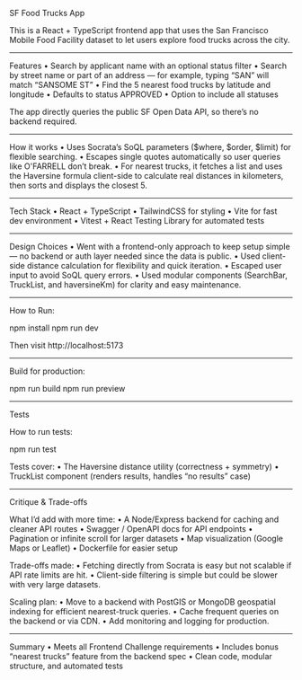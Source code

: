 SF Food Trucks App

This is a React + TypeScript frontend app that uses the San Francisco Mobile Food Facility dataset to let users explore food trucks across the city.

---------------------------------------------------------------------------------------------------------------------

Features
	•	Search by applicant name with an optional status filter
	•	Search by street name or part of an address — for example, typing “SAN” will match “SANSOME ST”
	•	Find the 5 nearest food trucks by latitude and longitude
	•	Defaults to status APPROVED
	•	Option to include all statuses

The app directly queries the public SF Open Data API, so there’s no backend required.

---------------------------------------------------------------------------------------------------------------------

How it works
	•	Uses Socrata’s SoQL parameters ($where, $order, $limit) for flexible searching.
	•	Escapes single quotes automatically so user queries like O'FARRELL don’t break.
	•	For nearest trucks, it fetches a list and uses the Haversine formula client-side to calculate real distances in kilometers, then sorts and displays the closest 5.

---------------------------------------------------------------------------------------------------------------------

Tech Stack
	•	React + TypeScript
	•	TailwindCSS for styling
	•	Vite for fast dev environment
	•	Vitest + React Testing Library for automated tests

---------------------------------------------------------------------------------------------------------------------

Design Choices
	•	Went with a frontend-only approach to keep setup simple — no backend or auth layer needed since the data is public.
	•	Used client-side distance calculation for flexibility and quick iteration.
	•	Escaped user input to avoid SoQL query errors.
	•	Used modular components (SearchBar, TruckList, and haversineKm) for clarity and easy maintenance.

---------------------------------------------------------------------------------------------------------------------

How to Run:

npm install
npm run dev

Then visit http://localhost:5173

---------------------------------------------------------------------------------------------------------------------

Build for production:

npm run build
npm run preview

---------------------------------------------------------------------------------------------------------------------

Tests

How to run tests:

npm run test

Tests cover:
	•	The Haversine distance utility (correctness + symmetry)
	•	TruckList component (renders results, handles “no results” case)

---------------------------------------------------------------------------------------------------------------------

Critique & Trade-offs

What I’d add with more time:
	•	A Node/Express backend for caching and cleaner API routes
	•	Swagger / OpenAPI docs for API endpoints
	•	Pagination or infinite scroll for larger datasets
	•	Map visualization (Google Maps or Leaflet)
	•	Dockerfile for easier setup

Trade-offs made:
	•	Fetching directly from Socrata is easy but not scalable if API rate limits are hit.
	•	Client-side filtering is simple but could be slower with very large datasets.

Scaling plan:
	•	Move to a backend with PostGIS or MongoDB geospatial indexing for efficient nearest-truck queries.
	•	Cache frequent queries on the backend or via CDN.
	•	Add monitoring and logging for production.

---------------------------------------------------------------------------------------------------------------------

Summary
	•	Meets all Frontend Challenge requirements
	•	Includes bonus “nearest trucks” feature from the backend spec
	•	Clean code, modular structure, and automated tests